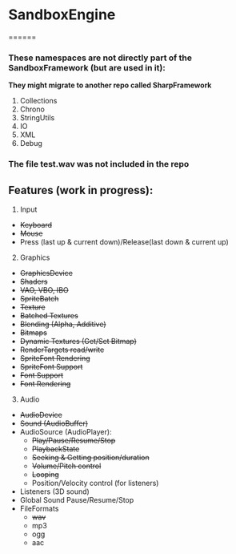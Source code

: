 # SandboxEngine
======
### These namespaces are not directly part of the SandboxFramework (but are used in it):
**They might migrate to another repo called SharpFramework**
1. Collections
2. Chrono
3. StringUtils
4. IO
5. XML
6. Debug

### The file test.wav was not included in the repo

## Features (work in progress):
1. Input
  * <del>Keyboard</del>
  * <del>Mouse</del>
  * Press (last up & current down)/Release(last down & current up)
2. Graphics
  * <del>GraphicsDevice</del>
  * <del>Shaders</del>
  * <del>VAO, VBO, IBO</del>
  * <del>SpriteBatch</del>
  * <del>Texture</del>
  * <del>Batched Textures</del>
  * <del>Blending (Alpha, Additive)<del>
  * <del>Bitmaps</del>
  * <del>Dynamic Textures (Get/Set Bitmap)</del>
  * <del>RenderTargets read/write<del>
  * <del>SpriteFont Rendering
  * <del>SpriteFont Support</del>
  * <del>Font Support</del>
  * <del>Font Rendering</del>
3. Audio
  * <del>AudioDevice</del>
  * <del>Sound (AudioBuffer)</del>
  * AudioSource (AudioPlayer):
    * <del>Play/Pause/Resume/Stop</del>
    * <del>PlaybackState</del>
    * <del>Seeking & Getting position/duration</del>
    * <del>Volume/Pitch control</del>
    * <del>Looping</del>
    * Position/Velocity control (for listeners)
  * Listeners (3D sound)
  * Global Sound Pause/Resume/Stop
  * FileFormats
    * <del>wav</del>
    * mp3
    * ogg
    * aac